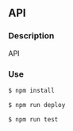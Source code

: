 ## API

### Description
API
### Use
```sh
$ npm install
```

```sh
$ npm run deploy
```

```sh
$ npm run test
```

